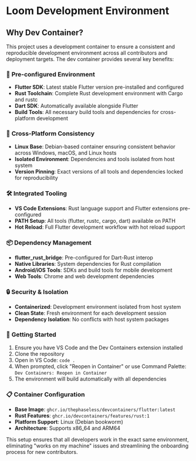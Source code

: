 # Loom Development Environment

## Why Dev Container?

This project uses a development container to ensure a consistent and reproducible development environment across all contributors and deployment targets. The dev container provides several key benefits:

### 🚀 **Pre-configured Environment**
- **Flutter SDK**: Latest stable Flutter version pre-installed and configured
- **Rust Toolchain**: Complete Rust development environment with Cargo and rustc
- **Dart SDK**: Automatically available alongside Flutter
- **Build Tools**: All necessary build tools and dependencies for cross-platform development

### 🔧 **Cross-Platform Consistency**
- **Linux Base**: Debian-based container ensuring consistent behavior across Windows, macOS, and Linux hosts
- **Isolated Environment**: Dependencies and tools isolated from host system
- **Version Pinning**: Exact versions of all tools and dependencies locked for reproducibility

### 🛠️ **Integrated Tooling**
- **VS Code Extensions**: Rust language support and Flutter extensions pre-configured
- **PATH Setup**: All tools (flutter, rustc, cargo, dart) available on PATH
- **Hot Reload**: Full Flutter development workflow with hot reload support

### 📦 **Dependency Management**
- **flutter_rust_bridge**: Pre-configured for Dart-Rust interop
- **Native Libraries**: System dependencies for Rust compilation
- **Android/iOS Tools**: SDKs and build tools for mobile development
- **Web Tools**: Chrome and web development dependencies

### 🔒 **Security & Isolation**
- **Containerized**: Development environment isolated from host system
- **Clean State**: Fresh environment for each development session
- **Dependency Isolation**: No conflicts with host system packages

### 🚀 **Getting Started**
1. Ensure you have VS Code and the Dev Containers extension installed
2. Clone the repository
3. Open in VS Code: `code .`
4. When prompted, click "Reopen in Container" or use Command Palette: `Dev Containers: Reopen in Container`
5. The environment will build automatically with all dependencies

### 📋 **Container Configuration**
- **Base Image**: `ghcr.io/thephaseless/devcontainers/flutter:latest`
- **Rust Features**: `ghcr.io/devcontainers/features/rust:1`
- **Platform Support**: Linux (Debian bookworm)
- **Architecture**: Supports x86_64 and ARM64

This setup ensures that all developers work in the exact same environment, eliminating "works on my machine" issues and streamlining the onboarding process for new contributors.
